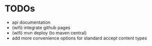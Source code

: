 # TODOs

- api documentation
- (wifi) integrate github pages
- (wifi) mvn deploy (to maven central)
- add more convenience options for standard accept content types
